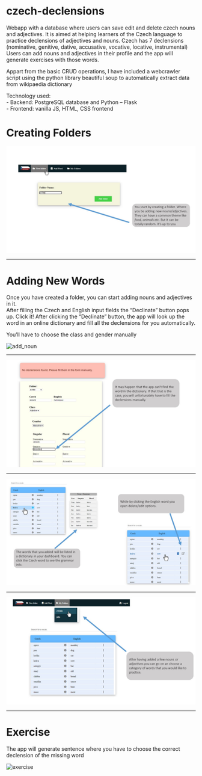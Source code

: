 # czech-declensions
Webapp with a database where users can save edit and delete czech nouns and adjectives.
It is aimed at helping learners of the Czech language to practice declensions of adjectives and nouns. 
Czech has 7 declensions (nominative, genitive, dative, accusative, vocative, locative, instrumental) 
Users can add nouns and adjectives in their profile and the app will generate exercises with those words.

Appart from the basic CRUD operations, I have included a webcrawler script using the python library beautiful soup 
to automatically extract data from wikipaedia dictionary

Technology used:</br> 
    - Backend: PostgreSQL database and Python – Flask</br> 
    - Frontend: vanilla JS, HTML, CSS frontend   

# Creating Folders

<p align="center">
  <img src="https://github.com/Oltda/declinate-it/blob/master/static/images/Slide2.JPG">
</p>

_________________________________________________________________________________________________________________________
# Adding New Words

Once you have created a folder, you can start adding nouns and adjectives in it.  
After filling the Czech and English input fields the “Declinate” button pops up. Click it!
After clicking the “Declinate” button, the app will look up the word in an online dictionary and 
fill all the declensions for you automatically. 

You’ll have to choose the class and gender manually

![add_noun](https://user-images.githubusercontent.com/75533746/131010236-19304121-c455-4144-915b-be7550105266.gif)
_________________________________________________________________________________________________________________________


<p align="center">
   <img src="https://github.com/Oltda/declinate-it/blob/master/static/images/Slide6.JPG">
</p>

_________________________________________________________________________________________________________________________

<p align="center">
   <img src="https://github.com/Oltda/declinate-it/blob/master/static/images/Slide7.JPG">
</p>

_________________________________________________________________________________________________________________________

<p align="center">
  <img src="https://github.com/Oltda/declinate-it/blob/master/static/images/Slide8.JPG">
</p>

_________________________________________________________________________________________________________________________

# Exercise 

The app will generate sentence where you have to choose the correct declension of the missing word


![exercise](https://user-images.githubusercontent.com/75533746/131010242-a3753d94-0f28-4383-9d30-3e371cbc7da7.gif)


